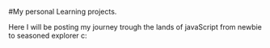 #My personal Learning projects.

Here I will be posting my journey trough the lands of javaScript from newbie to seasoned explorer c:
